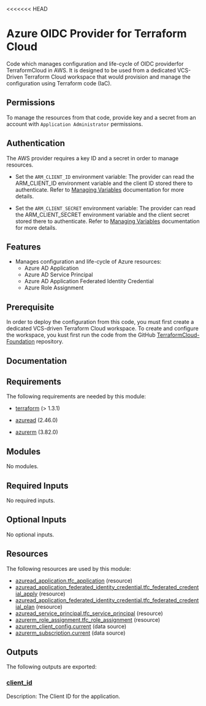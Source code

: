 <<<<<<< HEAD
<!-- BEGIN_TF_DOCS -->
# Azure OIDC Provider for Terraform Cloud

Code which manages configuration and life-cycle of OIDC providerfor
TerraformCloud in AWS. It is designed to be used from a dedicated
VCS-Driven Terraform Cloud workspace that would provision and manage
the configuration using Terraform code (IaC).

## Permissions

To manage the resources from that code, provide key and a secret from an account
with `Application Administrator` permissions.

## Authentication

The AWS provider requires a key ID and a secret in order to manage resources.

- Set the `ARM_CLIENT_ID` environment variable: The provider can read the ARM\_CLIENT\_ID environment variable and the client ID stored there to authenticate. Refer to [Managing Variables](https://developer.hashicorp.com/terraform/cloud-docs/workspaces/variables/managing-variables) documentation for more details.

- Set the `ARM_CLIENT_SECRET` environment variable: The provider can read the ARM\_CLIENT\_SECRET environment variable and the client secret stored there to authenticate. Refer to [Managing Variables](https://developer.hashicorp.com/terraform/cloud-docs/workspaces/variables/managing-variables) documentation for more details.

## Features

- Manages configuration and life-cycle of Azure resources:
  - Azure AD Application
  - Azure AD Service Principal
  - Azure AD Application Federated Identity Credential
  - Azure Role Assignment

## Prerequisite

In order to deploy the configuration from this code, you must first create
a dedicated VCS-driven Terraform Cloud workspace. To create and configure
the workspace, you kust first run the code from the GitHub
[TerraformCloud-Foundation](https://github.com/benyboy84/TerraformCloud-Foundation) repository.

## Documentation

## Requirements

The following requirements are needed by this module:

- <a name="requirement_terraform"></a> [terraform](#requirement\_terraform) (> 1.3.1)

- <a name="requirement_azuread"></a> [azuread](#requirement\_azuread) (2.46.0)

- <a name="requirement_azurerm"></a> [azurerm](#requirement\_azurerm) (3.82.0)

## Modules

No modules.

## Required Inputs

No required inputs.

## Optional Inputs

No optional inputs.

## Resources

The following resources are used by this module:

- [azuread_application.tfc_application](https://registry.terraform.io/providers/hashicorp/azuread/2.46.0/docs/resources/application) (resource)
- [azuread_application_federated_identity_credential.tfc_federated_credential_apply](https://registry.terraform.io/providers/hashicorp/azuread/2.46.0/docs/resources/application_federated_identity_credential) (resource)
- [azuread_application_federated_identity_credential.tfc_federated_credential_plan](https://registry.terraform.io/providers/hashicorp/azuread/2.46.0/docs/resources/application_federated_identity_credential) (resource)
- [azuread_service_principal.tfc_service_principal](https://registry.terraform.io/providers/hashicorp/azuread/2.46.0/docs/resources/service_principal) (resource)
- [azurerm_role_assignment.tfc_role_assignment](https://registry.terraform.io/providers/hashicorp/azurerm/3.82.0/docs/resources/role_assignment) (resource)
- [azurerm_client_config.current](https://registry.terraform.io/providers/hashicorp/azurerm/3.82.0/docs/data-sources/client_config) (data source)
- [azurerm_subscription.current](https://registry.terraform.io/providers/hashicorp/azurerm/3.82.0/docs/data-sources/subscription) (data source)

## Outputs

The following outputs are exported:

### <a name="output_client_id"></a> [client\_id](#output\_client\_id)

Description: The Client ID for the application.

<!-- markdownlint-enable -->

<!-- END_TF_DOCS -->